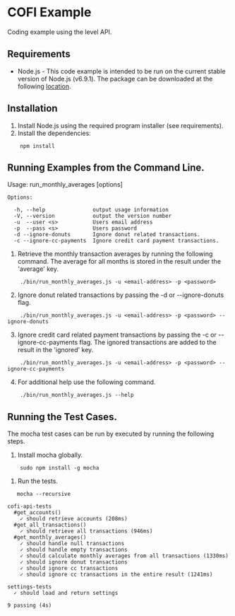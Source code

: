 # COFI Example

Coding example using the level API.

## Requirements

- Node.js - This code example is intended to be run on the current stable version of
Node.js (v6.9.1).  The package can be downloaded at the following <a href="https://nodejs.org/en/download/" target="_blank">location</a>.

## Installation

1. Install Node.js using the required program installer (see requirements).
1. Install the dependencies:
```
    npm install
```
## Running Examples from the Command Line.

Usage: run_monthly_averages [options]

    Options:

      -h, --help               output usage information
      -V, --version            output the version number
      -u  --user <s>           Users email address
      -p  --pass <s>           Users password
      -d --ignore-donuts       Ignore donut related transactions.
      -c --ignore-cc-payments  Ignore credit card payment transactions.

1. Retrieve the monthly transaction averages by running the following command. The average for all
months is stored in the result under the 'average' key.
```
    ./bin/run_monthly_averages.js -u <email-address> -p <password>
```
2. Ignore donut related transactions by passing the -d or --ignore-donuts flag.
```
    ./bin/run_monthly_averages.js -u <email-address> -p <password> --ignore-donuts
```
3. Ignore credit card related payment transactions by passing the -c or --ignore-cc-payments flag.
The ignored transactions are added to the result in the 'ignored' key.
```
    ./bin/run_monthly_averages.js -u <email-address> -p <password> --ignore-cc-payments
```
4. For additional help use the following command.
```
    ./bin/run_monthly_averages.js --help
```

## Running the Test Cases.

The mocha test cases can be run by executed by running the following steps.

1. Install mocha globally.
```
    sudo npm install -g mocha
```
1. Run the tests.
```
   mocha --recursive
```

    cofi-api-tests
      #get_accounts()
        ✓ should retrieve accounts (208ms)
      #get_all_transactions()
        ✓ should retrieve all transactions (946ms)
      #get_monthly_averages()
        ✓ should handle null transactions
        ✓ should handle empty transactions
        ✓ should calculate monthly averages from all transactions (1330ms)
        ✓ should ignore donut transactions
        ✓ should ignore cc transactions
        ✓ should ignore cc transactions in the entire result (1241ms)

    settings-tests
      ✓ should load and return settings
  
    9 passing (4s)
